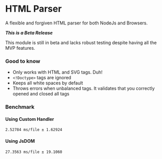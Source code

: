 # HTML Parser
A flexible and forgiven HTML parser for both NodeJs and Browsers.

***This is a Beta Release***

This module is still in beta and lacks robust testing despite having all the MVP features.

### Good to know
- Only works with HTML and SVG tags. Duh!
- `<!Doctype>` tags are ignored
- Keeps all white spaces by default
- Throws errors when unbalanced tags. It validates that you correctly opened and closed all tags


### Benchmark
#### Using Custom Handler
```2.52784 ms/file ± 1.62924```

#### Using JsDOM
```27.3563 ms/file ± 19.1060```
